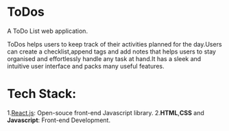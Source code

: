 # ToDos
A ToDo List web application.

ToDos helps users to keep track of their activities planned for the day.Users can create a checklist,append tags and add notes that helps users to stay organised and effortlessly handle any task at hand.It has a sleek and intuitive user interface and packs many useful features.

# Tech Stack:
1.[React.js](https://react.dev/): Open-souce front-end Javascript library.
2.**HTML**,**CSS** and **Javascript**: Front-end Development.
